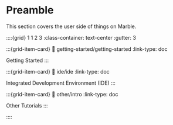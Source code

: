 # Preamble

This section covers the user side of things on Marble.

::::{grid} 1 1 2 3
:class-container: text-center
:gutter: 3

:::{grid-item-card}
:link: getting-started/getting-started
:link-type: doc

Getting Started
:::

:::{grid-item-card}
:link: ide/ide
:link-type: doc

Integrated Development Environment (IDE)
:::


:::{grid-item-card}
:link: other/intro
:link-type: doc

Other Tutorials
:::


::::
